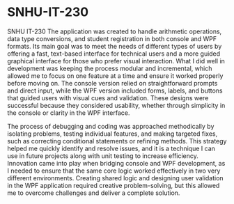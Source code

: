 # SNHU-IT-230
SNHU IT-230
The application was created to handle arithmetic operations, data type conversions, and student registration in both console and WPF formats. Its main goal was to meet the needs of different types of users by offering a fast, text-based interface for technical users and a more guided graphical interface for those who prefer visual interaction. What I did well in development was keeping the process modular and incremental, which allowed me to focus on one feature at a time and ensure it worked properly before moving on. The console version relied on straightforward prompts and direct input, while the WPF version included forms, labels, and buttons that guided users with visual cues and validation. These designs were successful because they considered usability, whether through simplicity in the console or clarity in the WPF interface.

The process of debugging and coding was approached methodically by isolating problems, testing individual features, and making targeted fixes, such as correcting conditional statements or refining methods. This strategy helped me quickly identify and resolve issues, and it is a technique I can use in future projects along with unit testing to increase efficiency. Innovation came into play when bridging console and WPF development, as I needed to ensure that the same core logic worked effectively in two very different environments. Creating shared logic and designing user validation in the WPF application required creative problem-solving, but this allowed me to overcome challenges and deliver a complete solution.
